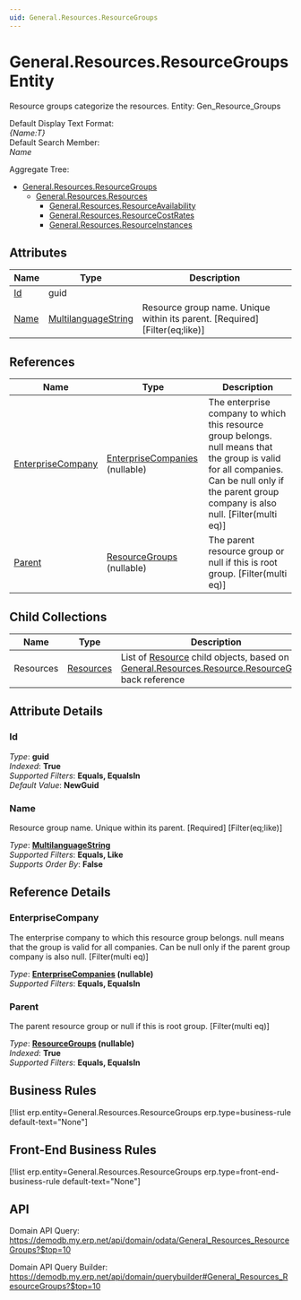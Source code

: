 ```yaml
---
uid: General.Resources.ResourceGroups
---
```

# General.Resources.ResourceGroups Entity

Resource groups categorize the resources. Entity: Gen_Resource_Groups

Default Display Text Format:  
_{Name:T}_  
Default Search Member:  
_Name_  

Aggregate Tree:  
* [General.Resources.ResourceGroups](General.Resources.ResourceGroups.md)  
  * [General.Resources.Resources](General.Resources.Resources.md)  
    * [General.Resources.ResourceAvailability](General.Resources.ResourceAvailability.md)  
    * [General.Resources.ResourceCostRates](General.Resources.ResourceCostRates.md)  
    * [General.Resources.ResourceInstances](General.Resources.ResourceInstances.md)  

## Attributes

| Name | Type | Description |
| ---- | ---- | --- |
| [Id](General.Resources.ResourceGroups.md#id) | guid |  
| [Name](General.Resources.ResourceGroups.md#name) | [MultilanguageString](../data-types.md#multilanguagestring) | Resource group name. Unique within its parent. [Required] [Filter(eq;like)] 

## References

| Name | Type | Description |
| ---- | ---- | --- |
| [EnterpriseCompany](General.Resources.ResourceGroups.md#enterprisecompany) | [EnterpriseCompanies](General.EnterpriseCompanies.md) (nullable) | The enterprise company to which this resource group belongs. null means that the group is valid for all companies. Can be null only if the parent group company is also null. [Filter(multi eq)] |
| [Parent](General.Resources.ResourceGroups.md#parent) | [ResourceGroups](General.Resources.ResourceGroups.md) (nullable) | The parent resource group or null if this is root group. [Filter(multi eq)] |

## Child Collections

| Name | Type | Description |
| ---- | ---- | --- |
| Resources | [Resources](General.Resources.Resources.md) | List of [Resource](General.Resources.Resources.md) child objects, based on the [General.Resources.Resource.ResourceGroup](General.Resources.Resources.md#resourcegroup) back reference 


## Attribute Details

### Id

_Type_: **guid**  
_Indexed_: **True**  
_Supported Filters_: **Equals, EqualsIn**  
_Default Value_: **NewGuid**  

### Name

Resource group name. Unique within its parent. [Required] [Filter(eq;like)]

_Type_: **[MultilanguageString](../data-types.md#multilanguagestring)**  
_Supported Filters_: **Equals, Like**  
_Supports Order By_: **False**  


## Reference Details

### EnterpriseCompany

The enterprise company to which this resource group belongs. null means that the group is valid for all companies. Can be null only if the parent group company is also null. [Filter(multi eq)]

_Type_: **[EnterpriseCompanies](General.EnterpriseCompanies.md) (nullable)**  
_Supported Filters_: **Equals, EqualsIn**  

### Parent

The parent resource group or null if this is root group. [Filter(multi eq)]

_Type_: **[ResourceGroups](General.Resources.ResourceGroups.md) (nullable)**  
_Indexed_: **True**  
_Supported Filters_: **Equals, EqualsIn**  



## Business Rules

[!list erp.entity=General.Resources.ResourceGroups erp.type=business-rule default-text="None"]

## Front-End Business Rules

[!list erp.entity=General.Resources.ResourceGroups erp.type=front-end-business-rule default-text="None"]

## API

Domain API Query:
<https://demodb.my.erp.net/api/domain/odata/General_Resources_ResourceGroups?$top=10>

Domain API Query Builder:
<https://demodb.my.erp.net/api/domain/querybuilder#General_Resources_ResourceGroups?$top=10>

